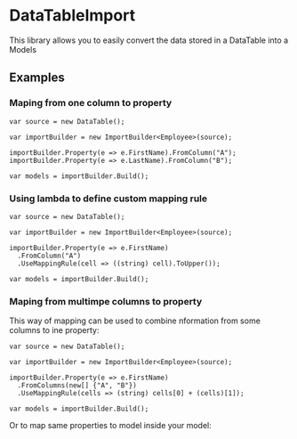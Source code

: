 # DataTableImport
This library allows you to easily convert the data stored in a DataTable into a Models

## Examples

### Maping from one column to property

```
var source = new DataTable();
        
var importBuilder = new ImportBuilder<Employee>(source);

importBuilder.Property(e => e.FirstName).FromColumn("A");
importBuilder.Property(e => e.LastName).FromColumn("B");

var models = importBuilder.Build();
```

### Using lambda to define custom mapping rule

```
var source = new DataTable();
        
var importBuilder = new ImportBuilder<Employee>(source);

importBuilder.Property(e => e.FirstName)
  .FromColumn("A")
  .UseMappingRule(cell => ((string) cell).ToUpper());

var models = importBuilder.Build();
```

### Maping from multimpe columns to property

This way of mapping can be used to combine nformation from some columns to ine property:
```
var source = new DataTable();
        
var importBuilder = new ImportBuilder<Employee>(source);

importBuilder.Property(e => e.FirstName)
  .FromColumns(new[] {"A", "B"})
  .UseMappingRule(cells => (string) cells[0] + (cells)[1]);
  
var models = importBuilder.Build();
``` 
Or to map same properties to model inside your model:
